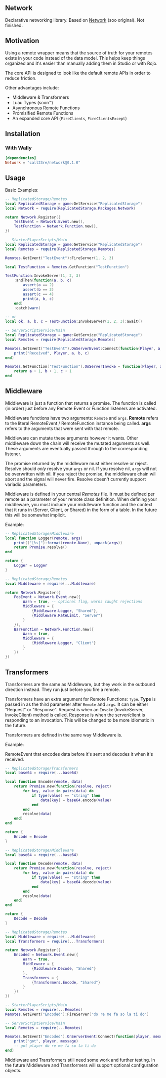 ## Network
Declarative networking library. Based on [Network](https://github.com/sircfenner/network) (soo original). Not finished.

## Motivation
Using a remote wrapper means that the source of truth for your remotes exists in your code instead of the data model. This helps keep things organized and it's easier than manually adding them in Studio or with Rojo.

The core API is designed to look like the default remote APIs in order to reduce friction.

Other advantages include:
- Middleware & Transformers
- Luau Types (soon™)
- Asynchronous Remote Functions
- Promisified Remote Functions
- An expanded core API (`FireClients`, `FireClientsExcept`)

## Installation

### With Wally
```toml
[dependencies]
Network = "call23re/network@0.1.0"
```

## Usage

Basic Examples:
```lua
-- ReplicatedStorage/Remotes
local ReplicatedStorage = game:GetService("ReplicatedStorage")
local Network = require(ReplicatedStorage.Packages.Network)

return Network.Register({
	TestEvent = Network.Event.new(),
	TestFunction = Network.Function.new(),
})
```

```lua
-- StarterPlayerScripts/Main
local ReplicatedStorage = game:GetService("ReplicatedStorage")
local Remotes = require(ReplicatedStorage.Remotes)

Remotes.GetEvent("TestEvent"):FireServer(1, 2, 3)

local TestFunction = Remotes.GetFunction("TestFunction")

TestFunction:InvokeServer(1, 2, 3)
	:andThen(function(a, b, c)
		assert(a == 2)
		assert(b == 3)
		assert(c == 4)
		print(a, b, c)
	end)
	:catch(warn)

-- or
local ok, a, b, c = TestFunction:InvokeServer(1, 2, 3):await()
```

```lua
-- ServerScriptService/Main
local ReplicatedStorage = game:GetService("ReplicatedStorage")
local Remotes = require(ReplicatedStorage.Remotes)

Remotes.GetEvent("TestEvent").OnServerEvent:Connect(function(Player, a, b, c)
	print("Received", Player, a, b, c)
end)

Remotes.GetFunction("TestFunction").OnServerInvoke = function(Player, a, b, c)
	return a + 1, b + 1, c + 1
end
```

## Middleware
Middleware is just a function that returns a promise. The function is called (in order) just before any Remote Event or Function listeners are activated. 

Middleware functions have two arguments: `Remote` and `args`. **Remote** refers to the literal RemoteEvent / RemoteFunction instance being called. **args** refers to the arguments that were sent with that remote.

Middleware can mutate these arguments however it wants. Other middleware down the chain will receive the mutated arguments as well. These arguments are eventually passed through to the corresponding listener.

The promise returned by the middleware must either resolve or reject. Resolve should _only_ resolve your `args` or nil. If you resolve nil, `args` will not be overwritten with nil. If you reject the promise, the middleware chain will abort and the signal will never fire. Resolve doesn't currently support variadic parameters.

Middleware is defined in your central _Remotes_ file. It must be defined per remote as a parameter of your remote class definition. When defining your middleware, you must include your middleware function and the context that it runs in (Server, Client, or Shared) in the form of a table. In the future this will be somewhat implicit.

Example:
```lua
-- ReplicatedStorage/Middleware
local function Logger(remote, args)
	print(("[%s]"):format(remote.Name), unpack(args))
	return Promise.resolve()
end

return {
	Logger = Logger
}
```
```lua
-- ReplicatedStorage/Remotes
local Middleware = require(...Middleware)

return Network.Register({
	FooEvent = Network.Event.new({
		Warn = true, -- optional flag, warns caught rejections
		Middleware = {
			{Middleware.Logger, "Shared"},
			{Middleware.RateLimit, "Server"}
		}
	}),
	BarFunction = Network.Function.new({
		Warn = true,
		Middleware = {
			{Middleware.Logger, "Client"}
		}
	})
})
```

## Transformers
Transformers are the same as Middleware, but they work in the outbound direction instead. They run just before you fire a remote.

Transformers have an extra argument for Remote Functions: `Type`. **Type** is passed in as the third parameter after `Remote` and `args`. It can be either "Request" or "Response". Request is when an `Invoke` (InvokeServer, InvokeClient) method is called. Response is when the server/client is responding to an invocation. This will be changed to be more idiomatic in the future.

Transformers are defined in the same way Middleware is.

Example:

RemoteEvent that encodes data before it's sent and decodes it when it's received.
```lua
-- ReplicatedStorage/Transformers
local base64 = require(...base64)

local function Encode(remote, data)
	return Promise.new(function(resolve, reject)
		for key, value in pairs(data) do
			if type(value) == "string" then
				data[key] = base64.encode(value)
			end
		end
		resolve(data)
	end)
end

return {
	Encode = Encode
}

-- ReplicatedStorage/Middleware
local base64 = require(...base64)

local function Decode(remote, data)
	return Promise.new(function(resolve, reject)
		for key, value in pairs(data) do
			if type(value) == "string" then
				data[key] = base64.decode(value)
			end
		end
		resolve(data)
	end)
end

return {
	Decode = Decode
}
```
```lua
-- ReplicatedStorage/Remotes
local Middleware = require(...Middleware)
local Transformers = require(...Transformers)

return Network.Register({
	Encoded = Network.Event.new({
		Warn = true,
		Middleware = {
			{Middleware.Decode, "Shared"}
		},
		Transformers = {
			{Transformers.Encode, "Shared"}
		}
	})
})
```
```lua
-- StarterPlayerScripts/Main
local Remotes = require(...Remotes)
Remotes.GetEvent("Encoded"):FireServer("do re me fa so la ti do")
```
```lua
-- ServerScriptService/Main
local Remotes = require(...Remotes)

Remotes.GetEvent("Encoded").OnServerEvent:Connect(function(player, message)
	print("got", player, message)
	-- got player do re me fa so la ti do
end)
```

Middleware and Transformers still need some work and further testing. In the future Middleware and Transformers will support optional configuration objects.